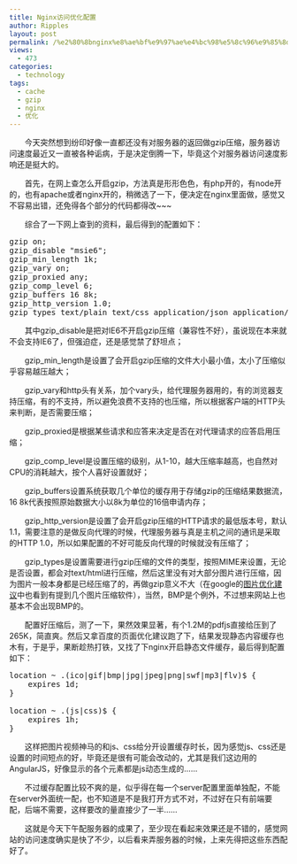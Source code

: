 ```yaml
---
title: ​Nginx访问优化配置
author: Ripples
layout: post
permalink: /%e2%80%8bnginx%e8%ae%bf%e9%97%ae%e4%bc%98%e5%8c%96%e9%85%8d%e7%bd%ae/
views:
  - 473
categories:
  - technology
tags:
  - cache
  - gzip
  - nginx
  - 优化
---
```

<p style="text-indent: 2em;">
  今天突然想到纷印好像一直都还没有对服务器的返回做gzip压缩，服务器访问速度最近又一直被各种诟病，于是决定倒腾一下，毕竟这个对服务器访问速度影响还是挺大的。
</p>

<p style="text-indent: 2em;">
  首先，在网上查怎么开启gzip，方法真是形形色色，有php开的，有node开的，也有apache或者nginx开的，稍微选了一下，便决定在nginx里面做，感觉又不容易出错，还免得各个部分的代码都得改~~~
</p>

<!--more-->

<p style="text-indent: 2em;">
  综合了一下网上查到的资料，最后得到的配置如下：
</p>

<pre class="brush:plain;toolbar:false;">gzip&nbsp;on;
gzip_disable&nbsp;"msie6";
gzip_min_length&nbsp;1k;
gzip_vary&nbsp;on;
gzip_proxied&nbsp;any;
gzip_comp_level&nbsp;6;
gzip_buffers&nbsp;16&nbsp;8k;
gzip_http_version&nbsp;1.0;
gzip_types&nbsp;text/plain&nbsp;text/css&nbsp;application/json&nbsp;application/x-javascript&nbsp;text/xml&nbsp;application/xml&nbsp;application/xml+rss&nbsp;text/javascript&nbsp;text/x-component&nbsp;image/bmp;</pre>

<p style="text-indent: 2em;">
  其中gzip_disable是把对IE6不开启gzip压缩（<span style="text-indent: 32px;">兼容性不好</span>），虽说现在本来就不会支持IE6了，但强迫症，还是感觉禁了舒坦点；
</p>

<p style="text-indent: 2em;">
  gzip_min_length是设置了会开启gzip压缩的文件大小最小值，太小了压缩似乎容易越压越大；
</p>

<p style="text-indent: 2em;">
  gzip_vary和http头有关系，加个vary头，给代理服务器用的，有的浏览器支持压缩，有的不支持，所以避免浪费不支持的也压缩，所以根据客户端的HTTP头来判断，是否需要压缩；
</p>

<p style="text-indent: 2em;">
  gzip_proxied是根据某些请求和应答来决定是否在对代理请求的应答启用压缩；
</p>

<p style="text-indent: 2em;">
  gzip_comp_level是设置压缩的级别，从1-10，越大压缩率越高，也自然对CPU的消耗越大，按个人喜好设置就好；
</p>

<p style="text-indent: 2em;">
  gzip_buffers设置系统获取几个单位的缓存用于存储gzip的压缩结果数据流，16 8k代表按照原始数据大小以8k为单位的16倍申请内存；
</p>

<p style="text-indent: 2em;">
  gzip_http_version是设置了会开启gzip压缩的HTTP请求的最低版本号，默认1.1，需要注意的是做反向代理的时候，代理服务器与真是主机之间的通讯是采取的HTTP 1.0，所以如果配置的不好可能反向代理的时候就没有压缩了；
</p>

<p style="text-indent: 2em;">
  gzip_types是设置需要进行gzip压缩的文件的类型，按照MIME来设置，无论是否设置，都会对text/html进行压缩，然后这里没有对大部分图片进行压缩，因为图片一般本身都是已经压缩了的，再做gzip意义不大（在google的<a href="https://developers.google.com/speed/docs/insights/OptimizeImages" target="_blank">图片优化建议</a>中也看到有提到几个图片压缩软件），当然，BMP是个例外，不过想来网站上也基本不会出现BMP的。
</p>

<p style="text-indent: 2em;">
  配置好压缩后，测了一下，果然效果显著，有个1.2M的pdfjs直接给压到了265K，简直爽。然后又拿百度的页面优化建议跑了下，结果发现静态内容缓存也木有，于是乎，果断趁热打铁，又找了下nginx开启静态文件缓存，最后得到配置如下：
</p>

<pre class="brush:plain;toolbar:false">location&nbsp;~&nbsp;.(ico|gif|bmp|jpg|jpeg|png|swf|mp3|flv)$&nbsp;{
&nbsp;&nbsp;&nbsp;&nbsp;expires&nbsp;1d;
}

location&nbsp;~&nbsp;.(js|css)$&nbsp;{
&nbsp;&nbsp;&nbsp;&nbsp;expires&nbsp;1h;
}</pre>

<p style="text-indent: 2em;">
  这样把图片视频神马的和js、css给分开设置缓存时长，因为感觉js、css还是设置的时间短点的好，毕竟还是很有可能会改动的，尤其是我们这边用的AngularJS，好像显示的各个元素都是js动态生成的……
</p>

<p style="text-indent: 2em;">
  不过缓存配置比较不爽的是，似乎得在每一个server配置里面单独配，不能在server外面统一配，也不知道是不是我打开方式不对，不过好在只有前端要配，后端不需要，这样要改的量直接少了一半……
</p>

<p style="text-indent: 2em;">
  这就是今天下午配服务器的成果了，至少现在看起来效果还是不错的，感觉网站的访问速度确实是快了不少，以后看来弄服务器的时候，上来先得把这些东西配好了。
</p>
